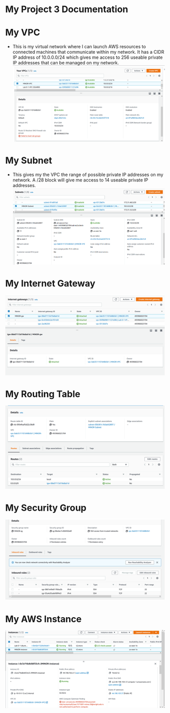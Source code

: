 # My Project 3 Documentation

# My VPC
- This is my virtual network where I can launch AWS resources to connected machines that communicate within my network. It has a CIDR IP address of 10.0.0.0/24 which gives me access to 256 useable private IP addresses that can be managed on my network.
![My VPC](project3-1.png)

# My Subnet
- This gives my the VPC the range of possible private IP addresses on my network. A /28 block will give me access to 14 useable private IP addresses.
![My Subnet](project3-2.png)

# My Internet Gateway

![My Internet Gateway](project3-3.png)

# My Routing Table

![My Routing Table](project3-4.png)

# My Security Group

![My Security Group](project3-5.png)

# My AWS Instance

![My AWS Instance](project3-6.png)
